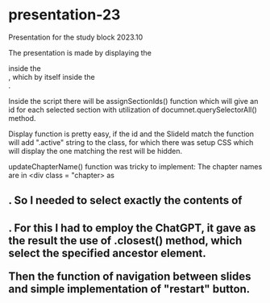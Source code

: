 # presentation-23
Presentation for the study block 2023.10

The presentation is made by displaying the <section> inside the <div class = "chapter">, which by itself inside the <div class = "presentation">. 

Inside the script there will be assignSectionIds() function which will give an id for each selected section with utilization of documnet.querySelectorAll() method.

Display function is pretty easy, if the id and the SlideId match the function will add ".active" string to the class, for which there was setup CSS which will display the one matching the rest will be hidden.

updateChapterName() function was tricky to implement: The chapter names are in <div class = "chapter> as <h2>. So I needed to select exactly the contents of <h2>. For this I had to employ the ChatGPT, it gave as the result the use of .closest() method, which select the specified ancestor element. 

Then the function of navigation between slides and simple implementation of "restart" button.

